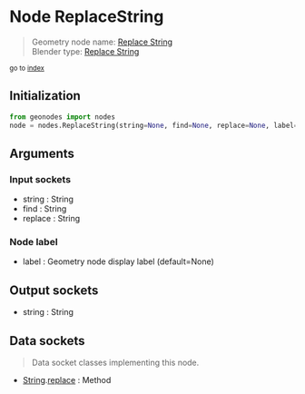 
# Node ReplaceString

> Geometry node name: [Replace String](https://docs.blender.org/manual/en/latest/modeling/geometry_nodes/material/replace_string.html)<br>
  Blender type: [Replace String](https://docs.blender.org/api/current/bpy.types.FunctionNodeReplaceString.html)
  
<sub>go to [index](/docs/index.md)</sub>

## Initialization

```python
from geonodes import nodes
node = nodes.ReplaceString(string=None, find=None, replace=None, label=None)
```



## Arguments


### Input sockets

- string : String
- find : String
- replace : String

### Node label

- label : Geometry node display label (default=None)

## Output sockets

- string : String

## Data sockets

> Data socket classes implementing this node.
  
  
- [String](/docs/sockets/String.md).[replace](/docs/sockets/String.md#replace) : Method
  
